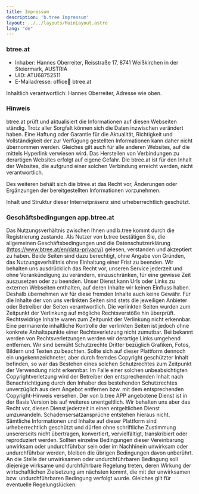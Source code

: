 ```yaml
---
title: Impressum
description: 'b.tree Impressum'
layout: ../../layouts/MainLayout.astro
lang: "de"
---
```


### btree.at

- Inhaber: Hannes Oberreiter, Reisstraße 17, 8741 Weißkirchen in der Steiermark, AUSTRIA
- UID: ATU68752511
- E-Mailadresse: office:e-mail: btree.at

Inhaltlich verantwortlich: Hannes Oberreiter, Adresse wie oben.

### Hinweis

btree.at prüft und aktualisiert die Informationen auf diesen Webseiten ständig. Trotz aller Sorgfalt können sich die Daten inzwischen verändert haben. Eine Haftung oder Garantie für die Aktualität, Richtigkeit und Vollständigkeit der zur Verfügung gestellten Informationen kann daher nicht übernommen werden. Gleiches gilt auch für alle anderen Websites, auf die mittels Hyperlink verwiesen wird. Das Herstellen von Verbindungen zu derartigen Websites erfolgt auf eigene Gefahr. Die btree.at ist für den Inhalt der Websites, die aufgrund einer solchen Verbindung erreicht werden, nicht verantwortlich.

Des weiteren behält sich die btree.at das Recht vor, Änderungen oder Ergänzungen der bereitgestellten Informationen vorzunehmen.

Inhalt und Struktur dieser Internetpräsenz sind urheberrechtlich geschützt.

### Geschäftsbedingungen app.btree.at

Das Nutzungsverhältnis zwischen Ihnen und b.tree kommt durch die Registrierung zustande. Als Nutzer von b.tree bestätigen Sie, die allgemeinen Geschäftsbedingungen und die Datenschutzerklärung (<https://www.btree.at/en/data-privacy/>) gelesen, verstanden und akzeptiert zu haben. Beide Seiten sind dazu berechtigt, ohne Angabe von Gründen, das Nutzungsverhältnis ohne Einhaltung einer Frist zu beenden. Wir behalten uns ausdrücklich das Recht vor, unseren Service jederzeit und ohne Vorankündigung zu verändern, einzuschränken, für eine gewisse Zeit auszusetzen oder zu beenden. Unser Dienst kann Urls oder Links zu externen Webseiten enthalten, auf deren Inhalte wir keinen Einfluss haben. Deshalb übernehmen wir für diese fremden Inhalte auch keine Gewähr. Für die Inhalte der von uns verlinkten Seiten sind stets die jeweiligen Anbieter oder Betreiber der Seiten verantwortlich. Die verlinkten Seiten wurden zum Zeitpunkt der Verlinkung auf mögliche Rechtsverstöße hin überprüft. Rechtswidrige Inhalte waren zum Zeitpunkt der Verlinkung nicht erkennbar. Eine permanente inhaltliche Kontrolle der verlinkten Seiten ist jedoch ohne konkrete Anhaltspunkte einer Rechtsverletzung nicht zumutbar. Bei bekannt werden von Rechtsverletzungen werden wir derartige Links umgehend entfernen. Wir sind bemüht Schutzrechte Dritter bezüglich Grafiken, Fotos, Bildern und Texten zu beachten. Sollte sich auf dieser Plattform dennoch ein ungekennzeichneter, aber durch fremdes Copyright geschützter Inhalt befinden, so war das Bestehen eines solchen Schutzrechtes zum Zeitpunkt der Verwendung nicht erkennbar. Im Falle einer solchen unbeabsichtigten Copyrightverletzung wird der Betreiber den entsprechenden Inhalt nach Benachrichtigung durch den Inhaber des bestehenden Schutzrechtes unverzüglich aus dem Angebot entfernen bzw. mit dem entsprechenden Copyright-Hinweis versehen. Der von b.tree APP angebotene Dienst ist in der Basis Version bis auf weiteres unentgeltlich. Wir behalten uns aber das Recht vor, diesen Dienst jederzeit in einen entgeltlichen Dienst umzuwandeln. Schadensersatzansprüche entstehen hieraus nicht. Sämtliche Informationen und Inhalte auf dieser Plattform sind urheberrechtlich geschützt und dürfen ohne schriftliche Zustimmung unsererseits nicht übertragen, konvertiert, vervielfältigt, transkribiert oder reproduziert werden. Sollten einzelne Bedingungen dieser Vereinbarung unwirksam oder undurchführbar sein oder im Nachhinein unwirksam oder undurchführbar werden, bleiben die übrigen Bedingungen davon unberührt. An die Stelle der unwirksamen oder undurchführbaren Bedingung soll diejenige wirksame und durchführbare Regelung treten, deren Wirkung der wirtschaftlichen Zielsetzung am nächsten kommt, die mit der unwirksamen bzw. undurchführbaren Bedingung verfolgt wurde. Gleiches gilt für eventuelle Regelungslücken.
